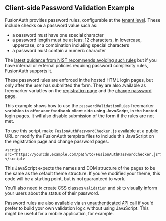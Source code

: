 ## Client-side Password Validation Example

<!--
this tag, and the corresponding end tag, are used to delineate what is pulled into the FusionAuth docs site. Don't remove unless you also change the docs site.
-->

<!-- tag::forDocSite[] -->

FusionAuth provides password rules, configurable at the [tenant level](https://fusionauth.io/docs/get-started/core-concepts/tenants). These include checks on a password value such as:

* a password must have one special character
* a password length must be at least 12 characters, in lowercase, uppercase, or a combination including special characters
* a password must contain a numeric character

The [latest guidance from NIST recommends avoiding such rules](https://fusionauth.io/articles/security/breached-password-detection#what-does-nist-have-to-say-about-breached-password-detection) but if you have internal or external policies requiring password complexity rules, FusionAuth supports it.

These password rules are enforced in the hosted HTML login pages, but only after the user has submitted the form. They are also available as freemarker variables on the [registration page](https://fusionauth.io/docs/customize/look-and-feel/template-variables#oauth-register) and the [change password page](https://fusionauth.io/docs/customize/look-and-feel/template-variables#oauth-change-password-form).

This example shows how to use the `passwordValidationRules` freemarker variables to offer user feedback client-side using JavaScript, in the hosted login pages. It will also disable submission of the form if the rules are not met.

To use this script, make `FusionAuthPasswordChecker.js` available at a public URL or modify the FusionAuth template files to include this JavaScript on the registration page and change password pages. 

```
<script src="https://yourcdn.example.com/path/to/FusionAuthPasswordChecker.js"></script>
```

This JavaScript expects the names and DOM structure of the pages to be the same as the default theme structure. If you've modified your theme, this code will be a starting point, but is not guaranteed to work.

You'll also need to create CSS classes `validation` and `ok` to visually inform your users about the status of their password.

Password rules are also available via an [unauthenticated API call](https://fusionauth.io/docs/apis/tenants#retrieve-the-password-validation-rules) if you'd prefer to build your own validation logic without using JavaScript. This might be useful for a mobile application, for example.

<!-- end::forDocSite[] -->

